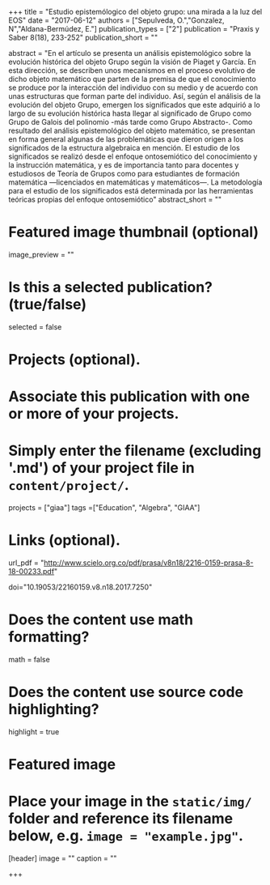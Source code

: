 +++
title = "Estudio epistemólogico del objeto grupo: una mirada a la luz del EOS"
date = "2017-06-12"
authors = ["Sepulveda, O.","Gonzalez, N","Aldana-Bermúdez, E."]
publication_types = ["2"]
publication = "Praxis y Saber 8(18), 233-252"
publication_short = ""

abstract = "En el artículo se presenta un análisis epistemológico sobre la evolución histórica del objeto Grupo según la visión de Piaget y García. En esta dirección, se describen unos mecanismos en el proceso evolutivo de dicho objeto matemático que parten de la premisa de que el conocimiento se produce por la interacción del individuo con su medio y de acuerdo con unas estructuras que forman parte del individuo. Así, según el análisis de la evolución del objeto Grupo, emergen los significados que este adquirió a lo largo de su evolución histórica hasta llegar al significado de Grupo como Grupo de Galois del polinomio -más tarde como Grupo Abstracto-. Como resultado del análisis epistemológico del objeto matemático, se presentan en forma general algunas de las problemáticas que dieron origen a los significados de la estructura algebraica en mención. El estudio de los significados se realizó desde el enfoque ontosemiótico del conocimiento y la instrucción matemática, y es de importancia tanto para docentes y estudiosos de Teoría de Grupos como para estudiantes de formación matemática —licenciados en matemáticas y matemáticos—. La metodología para el estudio de los significados está determinada por las herramientas teóricas propias del enfoque ontosemiótico"
abstract_short = ""

# Featured image thumbnail (optional)
image_preview = ""

# Is this a selected publication? (true/false)
selected = false

# Projects (optional).
#   Associate this publication with one or more of your projects.
#   Simply enter the filename (excluding '.md') of your project file in `content/project/`.
projects = ["giaa"]
tags =["Education", "Algebra", "GIAA"]

# Links (optional).
url_pdf = "http://www.scielo.org.co/pdf/prasa/v8n18/2216-0159-prasa-8-18-00233.pdf"

doi="10.19053/22160159.v8.n18.2017.7250"

# Does the content use math formatting?
math = false

# Does the content use source code highlighting?
highlight = true

# Featured image
# Place your image in the `static/img/` folder and reference its filename below, e.g. `image = "example.jpg"`.
[header]
image = ""
caption = ""

+++
